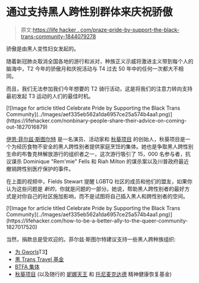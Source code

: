 # 通过支持黑人跨性别群体来庆祝骄傲

> 原文:[https://life hacker . com/praze-pride-by-support-the-black-trans-community-1844079278](https://lifehacker.com/celebrate-pride-by-supporting-the-black-trans-community-1844079278)

骄傲是由黑人变性妇女发起的。

随着新冠肺炎取消全国各地的游行和派对，种族正义示威将激进主义带到每个人的脑海中，T2 今年的骄傲月和庆祝活动与 T4 过去 50 年中的任何一次都大不相同。

而且，我们无法参加我们今年想要的 T2 骑行活动，这是将我们的注意力转向支持最初发起 T3 运动的人们的最佳时机。

<aside data-commerce-source="inset" class="sc-16a0mhj-2 gAjHzr">[![Image for article titled Celebrate Pride by Supporting the Black Trans Community](../Images/aef335eb562a1da6957ce25a574b4aa1.png)](https://lifehacker.com/nonbinary-people-share-their-advice-on-coming-out-1827016879)</aside>

[伊恩·菲尔兹·斯图尔特](https://www.iannefieldsstewart.com/) 是一名演员、活动家和 [秋葵项目](https://www.theokraproject.com/) 的创始人，秋葵项目是一个为经历食物不安全的黑人跨性别者提供家庭烹饪的集体。她也是争取黑人跨性别生命的布鲁克林解放游行的组织者之一，这次游行吸引了 15，000 名参与者，抗议谋杀 Dominique "Rem'mie" Fells 和 Riah Milton 的谋杀案以及川普政府最近撤销跨性别医疗保护的事件。

在上面的视频中，Fields Stewart 提醒 LGBTQ 社区的成员和他们的盟友，如果你认为这些问题是 *新的*，你就是问题的一部分。她说，帮助黑人跨性别者的最好方式是对你自己的社区施加影响，而不是试图将自己插入黑人和跨性别者的空间。

<aside data-commerce-source="inset" class="sc-16a0mhj-2 gAjHzr">[![Image for article titled Celebrate Pride by Supporting the Black Trans Community](../Images/aef335eb562a1da6957ce25a574b4aa1.png)](https://lifehacker.com/how-to-be-a-better-ally-to-the-queer-community-1827017520)</aside>

当然，捐款总是受欢迎的。菲尔兹·斯图尔特建议支持一些黑人跨种族组织:

*   [为 Gworls](https://linktr.ee/ForTheGworlsParty)T3】
*   [黑 Trans Travel 基金](https://www.blacktranstravelfund.com/)
*   [BTFA 集体](https://linktr.ee/btfacollective)
*   [秋葵项目](https://www.theokraproject.com/) (以及随行的 [妮娜天王](https://docs.google.com/forms/d/e/1FAIpQLSdDk1ZaSv_nCqc1wI0KH0ZsOS28FT9tH-BRviA-VUB_Cf-tZg/viewform) 和 [托尼麦克达德](https://docs.google.com/forms/d/e/1FAIpQLScFbCqnPzsY0pSi39i_AjsTpVZpqJ20IOlJoX37N5qOHqN6cA/viewform) 精神健康恢复基金)